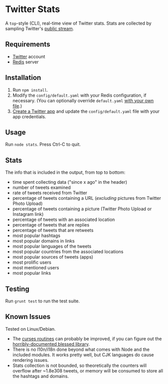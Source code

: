 # Twitter Stats

A `top`-style (CLI), real-time view of Twitter stats. Stats are collected by sampling Twitter's [public stream](https://dev.twitter.com/docs/streaming-apis/streams/public).

## Requirements

* [Twitter](https://twitter.com/) account
* [Redis](http://redis.io/) server

## Installation

1. Run `npm install`.
2. Modify the `config/default.yaml` with your Redis configuration, if necessary. (You can optionally override `default.yaml` [with your own file](http://lorenwest.github.io/node-config/latest/index.html).)
3. [Create a Twitter app](https://dev.twitter.com/docs/auth/tokens-devtwittercom) and update the `config/default.yaml` file with your app credentials.

## Usage

Run `node stats`. Press Ctrl-C to quit.

## Stats

The info that is included in the output, from top to bottom:

* time spent collecting data ("since x ago" in the header)
* number of tweets examined
* rate of tweets received from Twitter
* percentage of tweets containing a URL (_excluding_ pictures from Twitter Photo Upload)
* percentage of tweets containing a picture (Twitter Photo Upload or Instagram link)
* percentage of tweets with an associated location
* percentage of tweets that are replies
* percentage of tweets that are retweets
* most popular hashtags
* most popular domains in links
* most popular languages of the tweets
* most popular countries from the associated locations
* most popular sources of tweets (apps)
* most prolific users
* most mentioned users
* most popular links

## Testing

Run `grunt test` to run the test suite.

## Known Issues

Tested on Linux/Debian.

* The [curses routines](lib/formatter.js) can probably be improved, if you can figure out the [horribly-documented blessed library](https://github.com/chjj/blessed).
* There is no l10n/i18n done beyond what comes with Node and the included modules. It works pretty well, but CJK languages do cause rendering issues.
* Stats collection is not bounded, so theoretically the counters will overflow after ~1.8e308 tweets, or memory will be consumed to store all the hashtags and domains.
